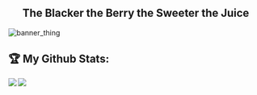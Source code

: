 <h2 align="center">The Blacker the Berry the Sweeter the Juice</h2>

<p align="center">

  ![banner_thing](https://komarev.com/ghpvc/?username=port770&color=brightgreen)
  
</p>

## :trophy: My Github Stats:

<div>
<a href="https://github-readme-stats.vercel.app/api?username=port770&theme=tokyonight">
  <img  align="left" src="https://github-readme-stats.vercel.app/api?username=port770&count_private=true&show_icons=true&theme=tokyonight" />
</a>
<a href="https://github-readme-stats.vercel.app/api/top-langs/?username=port770&hide=php&theme=tokyonight">
  <img align="left" src="https://github-readme-stats.vercel.app/api/top-langs/?username=port770&hide=php&theme=tokyonight" />
</a>
</div>
